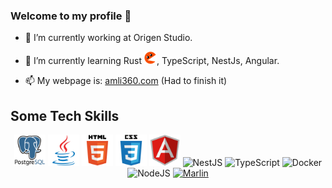 ### Welcome to my profile 👋

- 🔭 I’m currently working at Origen Studio.

- 🌱 I’m currently learning Rust <img src="./img/ferris-pacman.png" alt="crab" />, TypeScript, NestJs, Angular.
- 📫 My webpage is: [amli360.com](https://amli360.com) (Had to finish it)
  

## Some Tech Skills

<p align="center">
  <img src="https://github.com/devicons/devicon/blob/master/icons/postgresql/postgresql-original-wordmark.svg" alt="postgreSQL" width="50" height="50"/>
  <img src="https://github.com/devicons/devicon/blob/master/icons/java/java-original.svg" alt="Java" width="50" height="50"/>
  <img src="https://github.com/devicons/devicon/blob/master/icons/html5/html5-original-wordmark.svg" alt="HTML 5" width="50" height="50"/>
  <img src="https://github.com/devicons/devicon/blob/master/icons/css3/css3-original-wordmark.svg" alt="postgreSQL" width="50" height="50"/>
  <img src="https://github.com/devicons/devicon/blob/master/icons/angularjs/angularjs-original.svg" alt="Angular" width="50" height="50"/>
  <img src="https://iconape.com/wp-content/files/kr/371166/svg/371166.svg" alt="NestJS" width="50" height="50"/>
  <img src="https://img.icons8.com/color/344/typescript.png" alt="TypeScript" width="50" height="50"/>
  <img src="https://cdn.iconscout.com/icon/free/png-512/docker-13-1175230.png" alt="Docker" width="50" height="50"/>
  <img src="https://cdn.iconscout.com/icon/free/png-256/nodejs-6-569582.png" alt="NodeJS" width="50" height="50"/>
  
  
  <a href="https://marlinfw.org/" target="blank">
    <img src="https://www.vhv.rs/dpng/d/590-5903037_logo-marlin-3d-printer-hd-png-download.png" alt="Marlin" width="50" height="50"/>
  </a>
 
</p>
